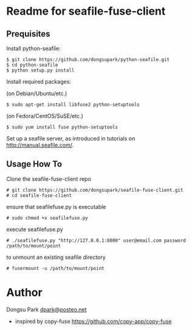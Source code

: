 # Readme for seafile-fuse-client

## Prequisites

Install python-seafile:

	$ git clone https://github.com/dongsupark/python-seafile.git
	$ cd python-seafile
	$ python setup.py install

Install required packages:

(on Debian/Ubuntu/etc.)

	$ sudo apt-get install libfuse2 python-setuptools

(on Fedora/CentOS/SuSE/etc.)

	$ sudo yum install fuse python-setuptools

Set up a seafile server, as introduced in tutorials on <http://manual.seafile.com/>.

## Usage How To

Clone the seafile-fuse-client repo

	# git clone https://github.com/dongsupark/seafile-fuse-client.git
	# cd seafile-fuse-client

ensure that seafilefuse.py is executable

	# sudo chmod +x seafilefuse.py

execute seafilefuse.py

	# ./seafilefuse.py "http://127.0.0.1:8000" user@email.com password /path/to/mount/point

to unmount an existing seafile directory

	# fusermount -u /path/to/mount/point


# Author
 Dongsu Park <dpark@posteo.net>
  - inspired by copy-fuse <https://github.com/copy-app/copy-fuse>
